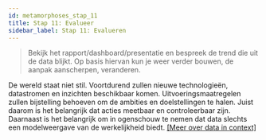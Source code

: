 ```yaml
---
id: metamorphoses_stap_11
title: Stap 11: Evalueer
sidebar_label: Stap 11: Evalueren
---
```

> Bekijk het rapport/dashboard/presentatie en bespreek de trend die uit de data blijkt. Op basis hiervan kun je weer verder bouwen, de aanpak aanscherpen, veranderen.

De wereld staat niet stil. Voortdurend zullen nieuwe technologieën, datastromen en inzichten beschikbaar komen. Uitvoeringsmaatregelen zullen bijstelling behoeven om de ambities en doelstellingen te halen. Juist daarom is het belangrijk dat acties meetbaar en controleerbaar zijn. Daarnaast is het belangrijk om in ogenschouw te nemen dat data slechts een modelweergave van de werkelijkheid biedt. [[Meer over data in context]](https://www.docs.civity.nl/docs/Kookboek/kookboek_data_context)


